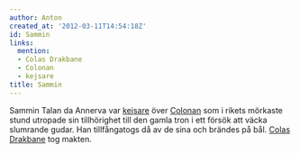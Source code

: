 ```yaml
---
author: Anton
created_at: '2012-03-11T14:54:18Z'
id: Sammin
links:
  mention:
  - Colas Drakbane
  - Colonan
  - kejsare
title: Sammin
---
```


Sammin Talan da Annerva var [kejsare] över [Colonan] som i rikets mörkaste stund utropade sin
tillhörighet till den gamla tron i ett försök att väcka slumrande gudar. Han tillfångatogs då av de
sina och brändes på bål. [Colas Drakbane] tog makten.

  [kejsare]: kejsare
  [Colonan]: Colonan
  [Colas Drakbane]: Colas_Drakbane
